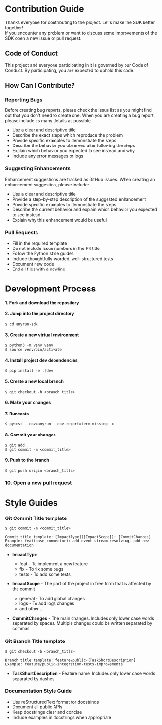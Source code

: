 # Contribution Guide

Thanks everyone for contributing to the project. Let's make the SDK better together!  
If you encounter any problem or want to discuss some improvements of the SDK
open a new issue or pull request.

## Code of Conduct

This project and everyone participating in it is governed by our Code of Conduct. By participating, you are expected to uphold this code.

## How Can I Contribute?

### Reporting Bugs

Before creating bug reports, please check the issue list as you might find out that you don't need to create one. When you are creating a bug report, please include as many details as possible:

* Use a clear and descriptive title
* Describe the exact steps which reproduce the problem
* Provide specific examples to demonstrate the steps
* Describe the behavior you observed after following the steps
* Explain which behavior you expected to see instead and why
* Include any error messages or logs

### Suggesting Enhancements

Enhancement suggestions are tracked as GitHub issues. When creating an enhancement suggestion, please include:

* Use a clear and descriptive title
* Provide a step-by-step description of the suggested enhancement
* Provide specific examples to demonstrate the steps
* Describe the current behavior and explain which behavior you expected to see instead
* Explain why this enhancement would be useful

### Pull Requests

* Fill in the required template
* Do not include issue numbers in the PR title
* Follow the Python style guides
* Include thoughtfully-worded, well-structured tests
* Document new code
* End all files with a newline

# Development Process

#### 1. Fork and download the repository

#### 2. Jump into the project directory
```console
$ cd anyrun-sdk
```

#### 3. Create a new virtual environment
```console
$ python3 -m venv venv
$ source venv/bin/activate
```

#### 4. Install project dev dependencies
```console
$ pip install -e .[dev]
```

#### 5. Create a new local branch
```console
$ git checkout -b <branch_title>
```

#### 6. Make your changes

#### 7. Run tests
```console
$ pytest --cov=anyrun --cov-report=term-missing -x
```

#### 8. Commit your changes
```console
$ git add .
$ git commit -m <commit_title>
```

#### 9. Push to the branch
```console
$ git push origin <branch_title>
```

### 10. Open a new pull request


# Style Guides

### Git Commit Title template

```console
$ git commit -m <commit_title>

Commit title template: [ImpactType]([ImpactScope]): [CommitChanges]
Example: feat(base_connector): add event-stream resolving, add new documentation
```
* **ImpactType** 
  * feat - To implement a new feature
  * fix - To fix some bugs
  * tests - To add some tests
* **ImpactScope** - The part of the project in free form that is affected by the commit 
  * general - To add global changes
  * logs - To add logs changes
  * and other...

* **CommitChanges** - The main changes. Includes only lower case words separated by spaces. 
Multiple changes could be written separated by commas

### Git Branch Title template
```console
$ git checkout -b <branch_title>

Branch title template: feature/public-[TaskShortDescription]
Example: feature/public-integration-tests-improvements
```
* **TaskShortDescription** - Feature name. Includes only lower case words separated by dashes

### Documentation Style Guide

* Use [reStructuredText](https://docutils.sourceforge.io/docs/user/rst/quickref.html) format for docstrings
* Document all public APIs
* Keep docstrings clear and concise
* Include examples in docstrings when appropriate
